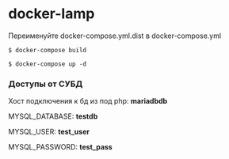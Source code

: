 # docker-lamp

Переименуйте docker-compose.yml.dist в docker-compose.yml

`
$ docker-compose build
`

`
$ docker-compose up -d
`

### Доступы от СУБД

Хост подключения к бд из под php: **mariadbdb**

MYSQL_DATABASE: **testdb**

MYSQL_USER: **test_user**

MYSQL_PASSWORD: **test_pass**

